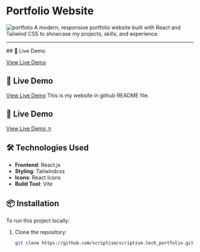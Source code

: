 # Portfolio Website
![portfolio](https://github.com/user-attachments/assets/845f368c-8bd3-479d-9f3a-081c54ad1a5f)
A modern, responsive portfolio website built with React and Tailwind CSS to showcase my projects, skills, and experience.
<hr/>
## 🚀 Live Demo

[View Live Demo](https://scriptism.github.io/scriptism.tech_portfolio/) <!-- Replace with your actual URL -->

## 🚀 Live Demo

<a href="https://scriptism.github.io/scriptism.tech_portfolio/" target="_blank">View Live Demo</a> <!-- Replace with your actual URL -->
This is my website in github README file.

## 🚀 Live Demo

[View Live Demo ↗][demo]

[demo]: https://scriptism.github.io/scriptism.tech_portfolio/

## 🛠️ Technologies Used

- **Frontend**: React.js
- **Styling**: Tailwindcss
- **Icons**: React Icons 
- **Build Tool**: Vite 

## 📦 Installation

To run this project locally:

1. Clone the repository:
   ```bash
   git clone https://github.com/scriptism/scriptism.tech_portfolio.git
